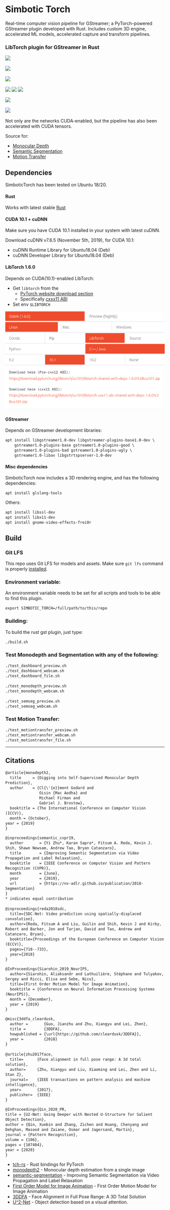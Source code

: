 # Simbotic Torch

Real-time computer vision pipeline for GStreamer; a PyTorch-powered GStreamer plugin developed with Rust. Includes custom 3D engine, accelerated ML models, accelerated capture and transform pipelines.


### LibTorch plugin for GStreamer in Rust

![](assets/monodepth_semseg_fusion.png)

![](assets/teaser-02.gif)

![](assets/motion_transfer.gif)

![](assets/rozgo_3DDFA.jpg)
![](assets/rozgo_depth.png)
![](assets/rozgo_pose.jpg)

![](assets/3DDFA.png)

![](assets/salient.png)

Not only are the networks CUDA-enabled, but the pipeline has also been accelerated with CUDA tensors.

Source for:
- [Monocular Depth](src/monodepth.rs)
- [Semantic Segmentation](src/semseg.rs)
- [Motion Transfer](src/motiontransfer.rs)

## Dependencies

SimboticTorch has been tested on Ubuntu 18/20.

#### Rust
Works with latest stable [Rust](https://rustup.rs/)

#### CUDA 10.1 + cuDNN
Make sure you have CUDA 10.1 installed in your system with latest cuDNN.

Download cuDNN v7.6.5 (November 5th, 2019), for CUDA 10.1:
- cuDNN Runtime Library for Ubuntu18.04 (Deb)
- cuDNN Developer Library for Ubuntu18.04 (Deb)

#### LibTorch 1.6.0
Depends on CUDA(10.1)-enabled LibTorch:

- Get `libtorch` from the
  - [PyTorch website download section](https://pytorch.org/get-started/locally/)
  - Specifically [cxxx11 ABI](https://download.pytorch.org/libtorch/cu101/libtorch-cxx11-abi-shared-with-deps-1.6.0%2Bcu101.zip)
- Set env `$LIBTORCH`

![](assets/pytorch.png)

#### GStreamer
Depends on GStreamer development libraries:
```
apt install libgstreamer1.0-dev libgstreamer-plugins-base1.0-dev \
    gstreamer1.0-plugins-base gstreamer1.0-plugins-good \
    gstreamer1.0-plugins-bad gstreamer1.0-plugins-ugly \
    gstreamer1.0-libav libgstrtspserver-1.0-dev
```

#### Misc dependencies
SimboticTorch now includes a 3D rendering engine, and has the following dependencies:
```
apt install glslang-tools
```

Others:
```
apt install libssl-dev
apt install libx11-dev
apt install gnome-video-effects-frei0r
```

## Build

### Git LFS
This repo uses Git LFS for models and assets. Make sure `git lfs` command is properly [installed](https://git-lfs.github.com/).

### Environment variable:

An environment variable needs to be set for all scripts and tools to be able to find this plugin.

```
export SIMBOTIC_TORCH=/full/path/to/this/repo
```

### Building:

To build the rust gst plugin, just type:

```
./build.sh
```

### Test Monodepth and Segmentation with any of the following:
```
./test_dashboard_preview.sh
./test_dashboard_webcam.sh
./test_dashboard_file.sh

./test_monodepth_preview.sh
./test_monodepth_webcam.sh

./test_semseg_preview.sh
./test_semseg_webcam.sh
```

### Test Motion Transfer:

```
./test_motiontransfer_preview.sh
./test_motiontransfer_webcam.sh
./test_motiontransfer_file.sh
```

----------------------

## Citations


```
@article{monodepth2,
  title     = {Digging into Self-Supervised Monocular Depth Prediction},
  author    = {Cl{\'{e}}ment Godard and
               Oisin {Mac Aodha} and
               Michael Firman and
               Gabriel J. Brostow},
  booktitle = {The International Conference on Computer Vision (ICCV)},
  month = {October},
year = {2019}
}
```
```
@inproceedings{semantic_cvpr19,
  author       = {Yi Zhu*, Karan Sapra*, Fitsum A. Reda, Kevin J. Shih, Shawn Newsam, Andrew Tao, Bryan Catanzaro},
  title        = {Improving Semantic Segmentation via Video Propagation and Label Relaxation},
  booktitle    = {IEEE Conference on Computer Vision and Pattern Recognition (CVPR)},
  month        = {June},
  year         = {2019},
  url          = {https://nv-adlr.github.io/publication/2018-Segmentation}
}
* indicates equal contribution

@inproceedings{reda2018sdc,
  title={SDC-Net: Video prediction using spatially-displaced convolution},
  author={Reda, Fitsum A and Liu, Guilin and Shih, Kevin J and Kirby, Robert and Barker, Jon and Tarjan, David and Tao, Andrew and Catanzaro, Bryan},
  booktitle={Proceedings of the European Conference on Computer Vision (ECCV)},
  pages={718--733},
  year={2018}
}
```
```
@InProceedings{Siarohin_2019_NeurIPS,
  author={Siarohin, Aliaksandr and Lathuilière, Stéphane and Tulyakov, Sergey and Ricci, Elisa and Sebe, Nicu},
  title={First Order Motion Model for Image Animation},
  booktitle = {Conference on Neural Information Processing Systems (NeurIPS)},
  month = {December},
  year = {2019}
}
```
```
@misc{3ddfa_cleardusk,
  author =       {Guo, Jianzhu and Zhu, Xiangyu and Lei, Zhen},
  title =        {3DDFA},
  howpublished = {\url{https://github.com/cleardusk/3DDFA}},
  year =         {2018}
}

@article{zhu2017face,
  title=      {Face alignment in full pose range: A 3d total solution},
  author=     {Zhu, Xiangyu and Liu, Xiaoming and Lei, Zhen and Li, Stan Z},
  journal=    {IEEE transactions on pattern analysis and machine intelligence},
  year=       {2017},
  publisher=  {IEEE}
}
```
```
@InProceedings{Qin_2020_PR,
title = {U2-Net: Going Deeper with Nested U-Structure for Salient Object Detection},
author = {Qin, Xuebin and Zhang, Zichen and Huang, Chenyang and Dehghan, Masood and Zaiane, Osmar and Jagersand, Martin},
journal = {Pattern Recognition},
volume = {106},
pages = {107404},
year = {2020}
}
```

- [tch-rs](https://github.com/LaurentMazare/tch-rs) - Rust bindings for PyTorch
- [monodepth2](https://github.com/nianticlabs/monodepth2) - Monocular depth estimation from a single image
- [semantic-segmentation](https://github.com/NVIDIA/semantic-segmentation) - Improving Semantic Segmentation via Video Propagation and Label Relaxation
- [First Order Model for Image Animation](https://github.com/AliaksandrSiarohin/first-order-model) - First Order Motion Model for Image Animation
- [3DDFA](https://github.com/cleardusk/3DDFA) - Face Alignment in Full Pose Range: A 3D Total Solution
- [U^2-Net](https://github.com/NathanUA/U-2-Net) - Object detection based on a visual attention.